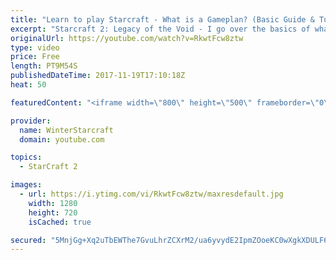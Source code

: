 ```yaml
---
title: "Learn to play Starcraft - What is a Gameplan? (Basic Guide & Tutorial)"
excerpt: "Starcraft 2: Legacy of the Void - I go over the basics of what a gameplan in starcraft 2 is and how to put one together.  Note this is not a guide on WHAT gameplan you should be using as each race!"
originalUrl: https://youtube.com/watch?v=RkwtFcw8ztw
type: video
price: Free
length: PT9M54S
publishedDateTime: 2017-11-19T17:10:18Z
heat: 50

featuredContent: "<iframe width=\"800\" height=\"500\" frameborder=\"0\" src=\"https://www.youtube.com/embed/RkwtFcw8ztw\" allow=\"accelerometer; autoplay; encrypted-media; gyroscope; picture-in-picture\" allowfullscreen></iframe>"

provider:
  name: WinterStarcraft
  domain: youtube.com

topics:
  - StarCraft 2

images:
  - url: https://i.ytimg.com/vi/RkwtFcw8ztw/maxresdefault.jpg
    width: 1280
    height: 720
    isCached: true

secured: "5MnjGg+Xq2uTbEWThe7GvuLhrZCXrM2/ua6yvydE2IpmZOoeKC0wXgkXDULF6IU/omM+6PAymwHRnR910CKRSlkmE6Eayg+KTWuUaS6GMubvw7c0f8q2xW9VOsFZNn83F3vF5eUZ781sPjIlSvT3HTu3tctcI7nyg+reNf6wYQt+DTmYnn3YQF8oOwbMYza7xuRtaz8Y8kxnohLBt0lD2Un2BIg15453Tuwg3rD+IbhbVSxxm++jiZuqgHqpHoZHZve/5YYucmym6PmolG8NZMLHBincFCdWwQbk578Nrcj2fB/9ze4Ugf9kV0Js54LFJV/pg0pMt76/ga3NA3OLplPSWQbIl9LIxH6ZloBHFB8cQSW0aDuXVFBwpyMeMZah/PONhnjqxuLmEly26GUt5AnW1AKt288Q5QBlDJ6bKAs=;v4K3VOpf0BRE2+JUVUxk2Q=="
---
```


